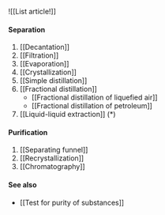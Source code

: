 ![[List article!]]

#### Separation
1. [[Decantation]]
2. [[Filtration]]
3. [[Evaporation]]
4. [[Crystallization]]
5. [[Simple distillation]]
6. [[Fractional distillation]]
	- [[Fractional distillation of liquefied air]]
	- [[Fractional distillation of petroleum]]
7. [[Liquid-liquid extraction]] (\*)

#### Purification
1. [[Separating funnel]]
2. [[Recrystallization]]
3. [[Chromatography]]

#### See also
- [[Test for purity of substances]]
